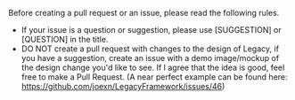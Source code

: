 Before creating a pull request or an issue, please read the following rules.

- If your issue is a question or suggestion, please use [SUGGESTION] or [QUESTION] in the title.
- DO NOT create a pull request with changes to the design of Legacy, if you have a suggestion, create an issue with a demo image/mockup of the design change you'd like to see. If I agree that the idea is good, feel free to make a Pull Request. (A near perfect example can be found here: https://github.com/joexn/LegacyFramework/issues/46)
